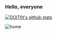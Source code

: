### Hello, everyone
[![DOITfit's github stats](https://github-readme-stats.vercel.app/api?username=Doitfit&show_icons=true&theme=onedark)](https://github.com/DOITfit)

![home](https://img.shields.io/badge/Home-Shaoguan-brightgreen?style=flat&logo=nextdoor)

